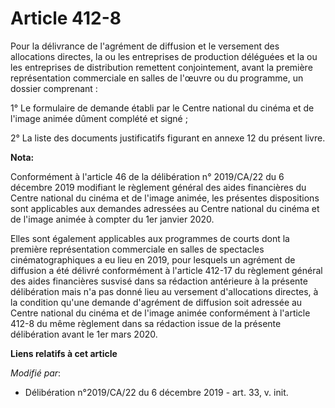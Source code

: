 # Article 412-8

Pour la délivrance de l'agrément de diffusion et le versement des allocations directes, la ou les entreprises de production
déléguées et la ou les entreprises de distribution remettent conjointement, avant la première représentation commerciale en
salles de l'œuvre ou du programme, un dossier comprenant :

1° Le formulaire de demande établi par le Centre national du cinéma et de l'image animée dûment complété et signé ;

2° La liste des documents justificatifs figurant en annexe 12 du présent livre.

**Nota:**

Conformément à l'article 46 de la délibération n° 2019/CA/22 du 6 décembre 2019 modifiant le règlement général des aides
financières du Centre national du cinéma et de l'image animée, les présentes dispositions sont applicables aux demandes
adressées au Centre national du cinéma et de l'image animée à compter du 1er janvier 2020.

Elles sont également applicables aux programmes de courts dont la première représentation commerciale en salles de spectacles
cinématographiques a eu lieu en 2019, pour lesquels un agrément de diffusion a été délivré conformément à l'article 412-17 du
règlement général des aides financières susvisé dans sa rédaction antérieure à la présente délibération mais n'a pas donné
lieu au versement d'allocations directes, à la condition qu'une demande d'agrément de diffusion soit adressée au Centre
national du cinéma et de l'image animée conformément à l'article 412-8 du même règlement dans sa rédaction issue de la
présente délibération avant le 1er mars 2020.

**Liens relatifs à cet article**

_Modifié par_:

  - Délibération n°2019/CA/22 du 6 décembre 2019 - art. 33, v. init.
